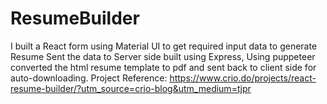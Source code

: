 # ResumeBuilder
I built a React form using Material UI to get required input data to generate Resume
Sent the data to Server side built using Express, Using puppeteer converted the html resume template to pdf and sent back to client side for auto-downloading.
Project Reference: https://www.crio.do/projects/react-resume-builder/?utm_source=crio-blog&utm_medium=tjpr
